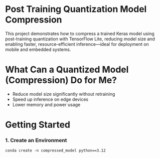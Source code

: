 # Post Training Quantization Model Compression

This project demonstrates how to compress a trained Keras model using post-training quantization with TensorFlow Lite, reducing model size and enabling faster, resource-efficient inference—ideal for deployment on mobile and embedded systems.

# What Can a Quantized Model (Compression) Do for Me?
  * Reduce model size significantly without retraining
  * Speed up inference on edge devices
  * Lower memory and power usage

# Getting Started
### 1. Create an Environment
``` conda create -n compressed_model python==3.12 ```
